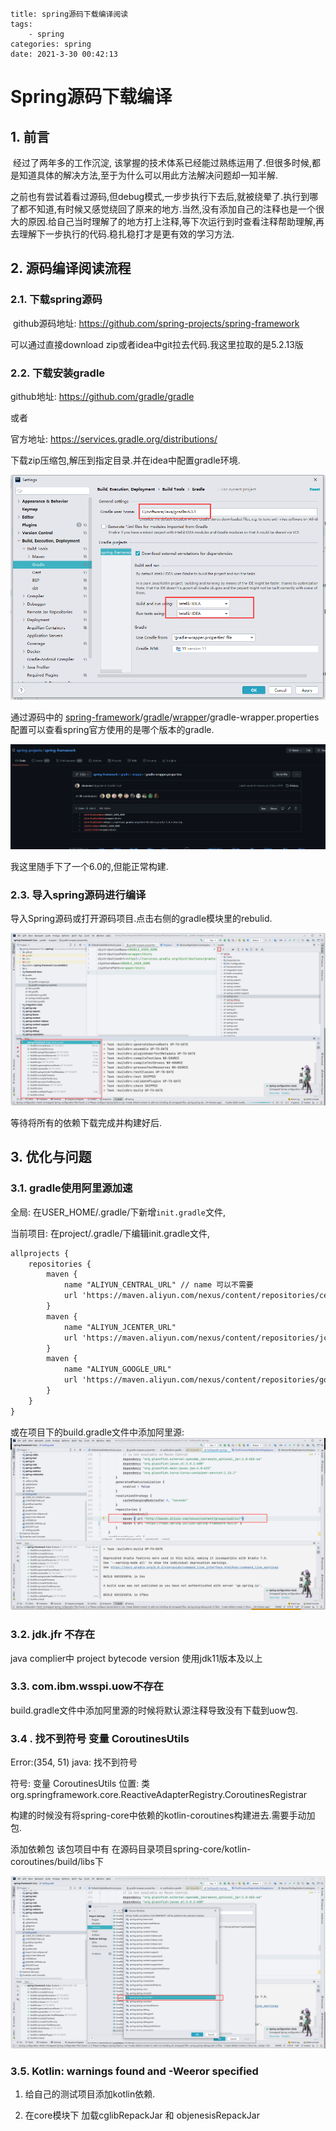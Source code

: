 ```
title: spring源码下载编译阅读
tags: 
	- spring
categories: spring
date: 2021-3-30 00:42:13
```



# Spring源码下载编译

## 1. 前言

​	经过了两年多的工作沉淀, 该掌握的技术体系已经能过熟练运用了.但很多时候,都是知道具体的解决方法,至于为什么可以用此方法解决问题却一知半解.

​	之前也有尝试着看过源码,但debug模式,一步步执行下去后,就被绕晕了.执行到哪了都不知道,有时候又感觉绕回了原来的地方.当然,没有添加自己的注释也是一个很大的原因.给自己当时理解了的地方打上注释,等下次运行到时查看注释帮助理解,再去理解下一步执行的代码.稳扎稳打才是更有效的学习方法.

## 2. 源码编译阅读流程

### 2.1. 下载spring源码

​	github源码地址: https://github.com/spring-projects/spring-framework

 可以通过直接download zip或者idea中git拉去代码.我这里拉取的是5.2.13版

###  2.2. 下载安装gradle

github地址: https://github.com/gradle/gradle

或者

官方地址: https://services.gradle.org/distributions/ 

下载zip压缩包,解压到指定目录.并在idea中配置gradle环境.

![gradle配置](spring源码下载编译阅读.assets\gradle配置.png)

通过源码中的 [spring-framework](https://github.com/spring-projects/spring-framework/tree/5.2.x)/[gradle](https://github.com/spring-projects/spring-framework/tree/5.2.x/gradle)/[wrapper](https://github.com/spring-projects/spring-framework/tree/5.2.x/gradle/wrapper)/gradle-wrapper.properties 配置可以查看spring官方使用的是哪个版本的gradle.

![gradle版本.png](spring源码下载编译阅读.assets\gradle版本.png)

我这里随手下了一个6.0的,但能正常构建.

### 2.3. 导入spring源码进行编译

导入Spring源码或打开源码项目.点击右侧的gradle模块里的rebulid.

![gradle_reload.png](spring源码下载编译阅读.assets\gradle_reload.png)

等待将所有的依赖下载完成并构建好后.

## 3. 优化与问题

### 3.1. gradle使用阿里源加速

全局: 在USER_HOME/.gradle/下新增`init.gradle`文件, 

当前项目: 在project/.gradle/下编辑init.gradle文件,

```xml
allprojects {
    repositories {
        maven {
            name "ALIYUN_CENTRAL_URL" // name 可以不需要
            url 'https://maven.aliyun.com/nexus/content/repositories/central'
        }
        maven {
            name "ALIYUN_JCENTER_URL"
            url 'https://maven.aliyun.com/nexus/content/repositories/jcenter'
        }
        maven {
            name "ALIYUN_GOOGLE_URL"
            url 'https://maven.aliyun.com/nexus/content/repositories/google'
        }
    }
}

```

或在项目下的build.gradle文件中添加阿里源:![gradle_加速](spring源码下载编译阅读.assets\gradle_加速.png)

### 3.2. jdk.jfr 不存在

java complier中 project bytecode version 使用jdk11版本及以上

### 3.3. com.ibm.wsspi.uow不存在

build.gradle文件中添加阿里源的时候将默认源注释导致没有下载到uow包.

### 3.4 . 找不到符号 变量 CoroutinesUtils

 Error:(354, 51) java: 找不到符号

符号: 变量 CoroutinesUtils
位置: 类 org.springframework.core.ReactiveAdapterRegistry.CoroutinesRegistrar



构建的时候没有将spring-core中依赖的kotlin-coroutines构建进去.需要手动加包.

添加依赖包 该包项目中有 在源码目录项目spring-core/kotlin-coroutines/build/libs下

![image-20210330022227719](spring源码下载编译阅读.assets\导入kotlin包.png)

### 3.5. Kotlin: warnings found and -Weeror specified

1. 给自己的测试项目添加kotlin依赖.

2. 在core模块下 加载cglibRepackJar 和 objenesisRepackJar